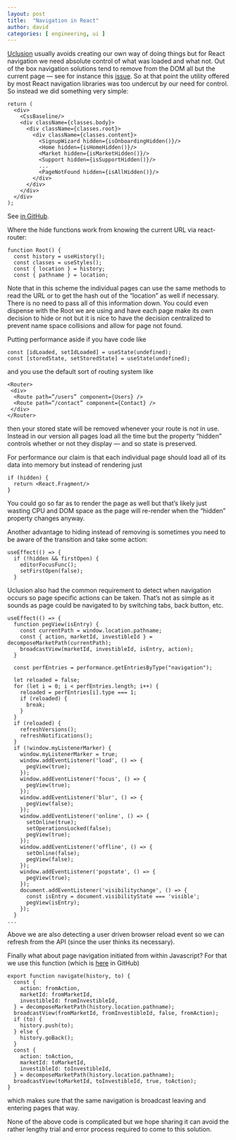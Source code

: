 ```yaml
---
layout: post
title:  "Navigation in React"
author: david
categories: [ engineering, ui ]
---
```

[Uclusion](https://www.uclusion.com/?utm_source=uclusion&utm_medium=blog&utm_campaign=devnavigation) usually avoids creating our own way of doing things but for React navigation we need absolute control of what was loaded and what not. Out of the box navigation solutions tend to remove from the DOM all but the current page — see for instance this [issue](https://github.com/react-navigation/react-navigation/issues/7140). So at that point the utility offered by most React navigation libraries was too undercut by our need for control. So instead we did something very simple:

    return (
      <div>
        <CssBaseline/>
        <div className={classes.body}>
          <div className={classes.root}>
            <div className={classes.content}>
              <SignupWizard hidden={isOnboardingHidden()}/>
              <Home hidden={isHomeHidden()}/>
              <Market hidden={isMarketHidden()}/>
              <Support hidden={isSupportHidden()}/>
              ...
              <PageNotFound hidden={isAllHidden()}/>
            </div>
          </div>
        </div>
      </div>
    );
See [in GitHub](https://github.com/Uclusion/uclusion_web_ui/blob/master/src/containers/Root/Root.js).

Where the hide functions work from knowing the current URL via react-router:

    function Root() {
      const history = useHistory();
      const classes = useStyles();
      const { location } = history;
      const { pathname } = location;

Note that in this scheme the individual pages can use the same methods to read the URL or to get the hash out of the “location” as well if necessary. There is no need to pass all of this information down. You could even dispense with the Root we are using and have each page make its own decision to hide or not but it is nice to have the decision centralized to prevent name space collisions and allow for page not found.

Putting performance aside if you have code like

    const [idLoaded, setIdLoaded] = useState(undefined);
    const [storedState, setStoredState] = useState(undefined);

and you use the default sort of routing system like

    <Router>
     <div>
      <Route path=”/users” component={Users} />
      <Route path=”/contact” component={Contact} />
     </div>
    </Router>

then your stored state will be removed whenever your route is not in use. Instead in our version all pages load all the time but the property “hidden” controls whether or not they display — and so state is preserved.

For performance our claim is that each individual page should load all of its data into memory but instead of rendering just

    if (hidden) {
      return <React.Fragment/>
    }

You could go so far as to render the page as well but that’s likely just wasting CPU and DOM space as the page will re-render when the “hidden” property changes anyway.

Another advantage to hiding instead of removing is sometimes you need to be aware of the transition and take some action:

    useEffect(() => {
      if (!hidden && firstOpen) {
        editorFocusFunc();
        setFirstOpen(false);
      }

Uclusion also had the common requirement to detect when navigation occurs so page specific actions can be taken. That’s not as simple as it sounds as page could be navigated to by switching tabs, back button, etc.

    useEffect(() => {
      function pegView(isEntry) {
        const currentPath = window.location.pathname;
        const { action, marketId, investibleId } = decomposeMarketPath(currentPath);
        broadcastView(marketId, investibleId, isEntry, action);
      }
    
      const perfEntries = performance.getEntriesByType("navigation");
    
      let reloaded = false;
      for (let i = 0; i < perfEntries.length; i++) {
        reloaded = perfEntries[i].type === 1;
        if (reloaded) {
          break;
        }
      }
      if (reloaded) {
        refreshVersions();
        refreshNotifications();
      }
      if (!window.myListenerMarker) {
        window.myListenerMarker = true;
        window.addEventListener('load', () => {
          pegView(true);
        });
        window.addEventListener('focus', () => {
          pegView(true);
        });
        window.addEventListener('blur', () => {
          pegView(false);
        });
        window.addEventListener('online', () => {
          setOnline(true);
          setOperationsLocked(false);
          pegView(true);
        });
        window.addEventListener('offline', () => {
          setOnline(false);
          pegView(false);
        });
        window.addEventListener('popstate', () => {
          pegView(true);
        });
        document.addEventListener('visibilitychange', () => {
          const isEntry = document.visibilityState === 'visible';
          pegView(isEntry);
        });
      }
    ...

Above we are also detecting a user driven browser reload event so we can refresh from the API (since the user thinks its necessary).

Finally what about page navigation initiated from within Javascript? For that we use this function (which is [here](https://github.com/Uclusion/uclusion_web_ui/blob/master/src/utils/marketIdPathFunctions.js) in GitHub)

    export function navigate(history, to) {
      const {
        action: fromAction,
        marketId: fromMarketId,
        investibleId: fromInvestibleId,
      } = decomposeMarketPath(history.location.pathname);
      broadcastView(fromMarketId, fromInvestibleId, false, fromAction);
      if (to) {
        history.push(to);
      } else {
        history.goBack();
      }
      const {
        action: toAction,
        marketId: toMarketId,
        investibleId: toInvestibleId,
      } = decomposeMarketPath(history.location.pathname);
      broadcastView(toMarketId, toInvestibleId, true, toAction);
    }

which makes sure that the same navigation is broadcast leaving and entering pages that way.

None of the above code is complicated but we hope sharing it can avoid the rather lengthy trial and error process required to come to this solution.
